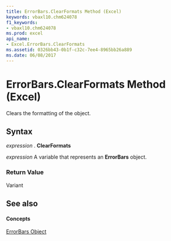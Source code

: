 ```yaml
---
title: ErrorBars.ClearFormats Method (Excel)
keywords: vbaxl10.chm624078
f1_keywords:
- vbaxl10.chm624078
ms.prod: excel
api_name:
- Excel.ErrorBars.ClearFormats
ms.assetid: 0326bb43-0b1f-c32c-7ee4-8965bb26a889
ms.date: 06/08/2017
---
```



# ErrorBars.ClearFormats Method (Excel)

Clears the formatting of the object.


## Syntax

 _expression_ . **ClearFormats**

 _expression_ A variable that represents an **ErrorBars** object.


### Return Value

Variant


## See also


#### Concepts


[ErrorBars Object](errorbars-object-excel.md)

